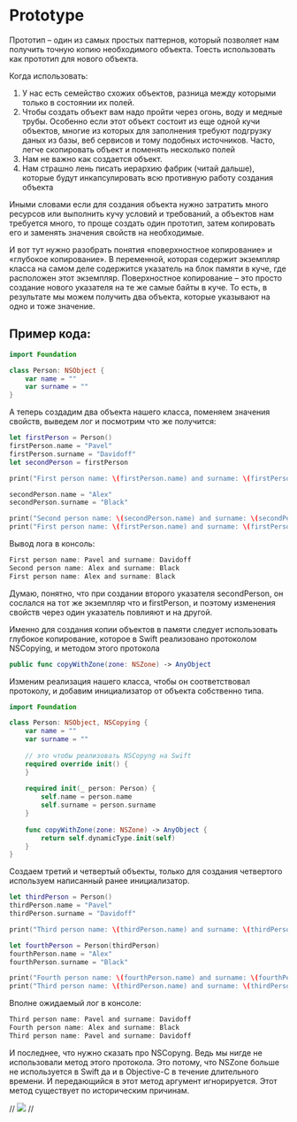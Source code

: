 # Prototype

Прототип – один из самых простых паттернов, который позволяет нам получить точную копию необходимого объекта. Тоесть использовать как прототип для нового объекта.

Когда использовать:
1. У нас есть семейство схожих объектов, разница между которыми только в состоянии их полей.
2. Чтобы создать объект вам надо пройти через огонь, воду и медные трубы. Особенно если этот объект состоит из еще одной кучи объектов, многие из которых для заполнения требуют подгрузку даных из базы, веб сервисов и тому подобных источников. Часто, легче скопировать объект и поменять несколько полей
3. Нам не важно как создается объект.
4. Нам страшно лень писать иерархию фабрик (читай дальше), которые будут инкапсулировать всю противную работу создания объекта

Иными словами если для создания объекта нужно затратить много ресурсов или выполнить кучу условий и требований, а объектов нам требуется много, то проще создать один прототип, затем копировать его и заменять значения свойств на необходимые.

И вот тут нужно разобрать понятия «поверхностное копирование» и «глубокое копирование». В переменной, которая содержит экземпляр класса на самом деле содержится указатель на блок памяти в куче, где расположен этот экземпляр. Поверхностное копирование – это просто создание нового указателя на те же самые байты в куче. То есть, в результате мы можем получить два объекта, которые указывают на одно и тоже значение.

## Пример кода:

```swift
import Foundation

class Person: NSObject {
    var name = ""
    var surname = ""
}
```

 А теперь создадим два объекта нашего класса, поменяем значения свойств, выведем лог и посмотрим что же получится:

 ```swift
 let firstPerson = Person()
firstPerson.name = "Pavel"
firstPerson.surname = "Davidoff"
let secondPerson = firstPerson

print("First person name: \(firstPerson.name) and surname: \(firstPerson.surname)")

secondPerson.name = "Alex"
secondPerson.surname = "Black"

print("Second person name: \(secondPerson.name) and surname: \(secondPerson.surname)")
print("First person name: \(firstPerson.name) and surname: \(firstPerson.surname)")
 ```

Вывод лога в консоль:

```swift
First person name: Pavel and surname: Davidoff
Second person name: Alex and surname: Black
First person name: Alex and surname: Black
```

Думаю, понятно, что при создании второго указателя secondPerson, он сослался на тот же экземпляр что и firstPerson, и поэтому изменения свойств через один указатель повлияют и на другой.

Именно для создания копии объектов в памяти следует использовать глубокое копирование, которое в Swift реализовано протоколом NSCopying, и методом этого протокола

```swift
public func copyWithZone(zone: NSZone) -> AnyObject
```

Изменим реализация нашего класса, чтобы он соответствовал протоколу, и добавим инициализатор от объекта собственно типа.

```swift
import Foundation

class Person: NSObject, NSCopying {
    var name = ""
    var surname = ""
    
    // это чтобы реализовать NSCopyng на Swift
    required override init() {
    }
    
    required init(_ person: Person) {
        self.name = person.name
        self.surname = person.surname
    }
    
    func copyWithZone(zone: NSZone) -> AnyObject {
        return self.dynamicType.init(self)
    }
}
```

Создаем третий и четвертый объекты, только для создания четвертого используем написанный ранее инициализатор.

```swift
let thirdPerson = Person()
thirdPerson.name = "Pavel"
thirdPerson.surname = "Davidoff"

print("Third person name: \(thirdPerson.name) and surname: \(thirdPerson.surname)")

let fourthPerson = Person(thirdPerson)
fourthPerson.name = "Alex"
fourthPerson.surname = "Black"

print("Fourth person name: \(fourthPerson.name) and surname: \(fourthPerson.surname)")
print("Third person name: \(thirdPerson.name) and surname: \(thirdPerson.surname)")
```
Вполне ожидаемый лог в консоле:
```swift
Third person name: Pavel and surname: Davidoff
Fourth person name: Alex and surname: Black
Third person name: Pavel and surname: Davidoff
```

И последнее, что нужно сказать про NSCopyng. Ведь мы нигде не использовали метод этого протокола. Это потому, что NSZone больше не используется в Swift  да и в Objective-C в течение длительного времени. И передающийся в этот метод аргумент игнорируется. Этот метод существует по историческим причинам.

//
<img src="https://github.com/dinozavr2005/ios-library/blob/main/%D0%A8%D0%B0%D0%B1%D0%BB%D0%BE%D0%BD%D1%8B%20%D0%BF%D1%80%D0%BE%D0%B3%D1%80%D0%B0%D0%BC%D0%BC%D0%B8%D1%80%D0%BE%D0%B2%D0%B0%D0%BD%D0%B8%D1%8F%20Swift/Prototype/prototype.png"/>
//
